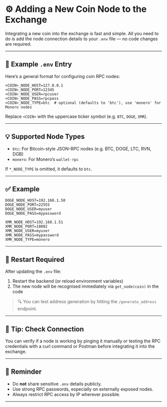 # ⚙️ Adding a New Coin Node to the Exchange

Integrating a new coin into the exchange is fast and simple. All you need to do is add the node connection details to your `.env` file — no code changes are required.

---

## 🧾 Example `.env` Entry

Here’s a general format for configuring coin RPC nodes:

```env
<COIN>_NODE_HOST=127.0.0.1
<COIN>_NODE_PORT=12345
<COIN>_NODE_USER=rpcuser
<COIN>_NODE_PASS=rpcpass
<COIN>_NODE_TYPE=btc  # optional (defaults to 'btc'), use 'monero' for Monero nodes
````

Replace `<COIN>` with the uppercase ticker symbol (e.g. `BTC`, `DOGE`, `XMR`).

---

## 💡 Supported Node Types

* `btc`: For Bitcoin-style JSON-RPC nodes (e.g. BTC, DOGE, LTC, RVN, DGB)
* `monero`: For Monero’s `wallet-rpc`

If `*_NODE_TYPE` is omitted, it defaults to `btc`.

---

## ✅ Example

```env
DOGE_NODE_HOST=192.168.1.50
DOGE_NODE_PORT=22555
DOGE_NODE_USER=myuser
DOGE_NODE_PASS=mypassword

XMR_NODE_HOST=192.168.1.51
XMR_NODE_PORT=18082
XMR_NODE_USER=myuser
XMR_NODE_PASS=mypassword
XMR_NODE_TYPE=monero
```

---

## 🔁 Restart Required

After updating the `.env` file:

1. Restart the backend (or reload environment variables)
2. The new node will be recognised immediately via `get_node(coin)` in the code

> 🔍 You can test address generation by hitting the `/generate_address` endpoint.

---

## 🧪 Tip: Check Connection

You can verify if a node is working by pinging it manually or testing the RPC credentials with a curl command or Postman before integrating it into the exchange.

---

## 🔐 Reminder

* Do **not** share sensitive `.env` details publicly.
* Use strong RPC passwords, especially on externally exposed nodes.
* Always restrict RPC access by IP wherever possible.

---
